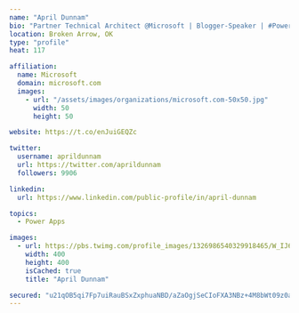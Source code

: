 ```yaml
---
name: "April Dunnam"
bio: "Partner Technical Architect @Microsoft | Blogger-Speaker | #PowerApps, #PowerAutomate, #Office365, #SharePoint | #WIT | #Karaoke Queen"
location: Broken Arrow, OK
type: "profile"
heat: 117

affiliation:
  name: Microsoft
  domain: microsoft.com
  images:
    - url: "/assets/images/organizations/microsoft.com-50x50.jpg"
      width: 50
      height: 50

website: https://t.co/enJuiGEQZc

twitter:
  username: aprildunnam
  url: https://twitter.com/aprildunnam
  followers: 9906

linkedin:
  url: https://www.linkedin.com/public-profile/in/april-dunnam

topics:
  - Power Apps

images:
  - url: https://pbs.twimg.com/profile_images/1326986540329918465/W_IJ6Ih2_400x400.jpg
    width: 400
    height: 400
    isCached: true
    title: "April Dunnam"

secured: "u21qOB5qi7Fp7uiRauBSxZxphuaNBD/aZaOgjSeCIoFXA3NBz+4M8bWt09z0aiilrDQ6QvPrPeUqDbc7g70ZqRmDtTR3vXYFGKgR7hVeG/HqJNfQtILHPEzFdWpl6/NLMPOYG2Cg2XgrJYJJ/C4YoJPO827mL66OolOuPycmCJjN5FkNHAqTyb84eWn/I1cLAPBZ0msnwvSZ2oeiVAJMGtOru2LeUlExZIbmPHMgcOb6FN7FsYkGnCHo+/IKY8dfe5XFlBhDVPHd5sRRgyBv2XIpY936KSV4YgVwq0dBelEbueylCaI0es5I36d23mByVAGEgXM+WoCJXRU1dYiA9HjdnAr/ujI9eDic1sC0XuyfQ2YeO2ynSsVubNlvu/xzGlmlRHSwuGCquNdGtI38KOpQV2cJFqbCT1bwJOKYUBs=;bg5QvkVcvCPU0j1yBItMaQ=="
---
```


